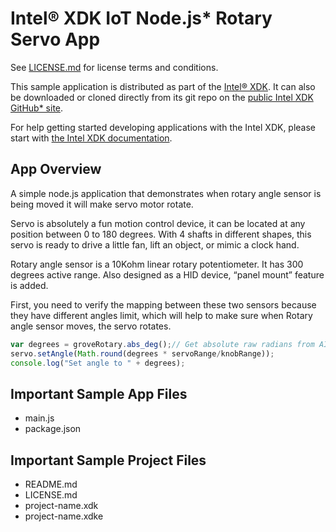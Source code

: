 Intel® XDK IoT Node.js\* Rotary Servo App
=========================================
See [LICENSE.md](LICENSE.md) for license terms and conditions.

This sample application is distributed as part of the
[Intel® XDK](http://xdk.intel.com). It can also be downloaded
or cloned directly from its git repo on the
[public Intel XDK GitHub\* site](https://github.com/gomobile).

For help getting started developing applications with the
Intel XDK, please start with
[the Intel XDK documentation](https://software.intel.com/en-us/xdk/docs).

App Overview
------------
A simple node.js application that demonstrates when rotary angle
sensor is being moved it will make servo motor rotate.

Servo is absolutely a fun motion control device, it can be
located at any position between 0 to 180 degrees. With 4 shafts
in different shapes, this servo is ready to drive a little fan,
lift an object, or mimic a clock hand.

Rotary angle sensor is a 10Kohm linear rotary potentiometer.
It has 300 degrees active range. Also designed as a HID device,
“panel mount” feature is added.

First, you need to verify the mapping between these two sensors
because they have different angles limit, which will help to make
sure when Rotary angle sensor moves, the servo rotates.

```javascript
var degrees = groveRotary.abs_deg();// Get absolute raw radians from AIO pin
servo.setAngle(Math.round(degrees * servoRange/knobRange));
console.log("Set angle to " + degrees);
```

Important Sample App Files
--------------------------
* main.js
* package.json

Important Sample Project Files
------------------------------
* README.md
* LICENSE.md
* project-name.xdk
* project-name.xdke
